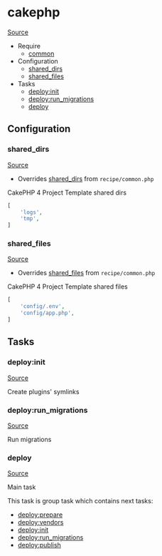 <!-- DO NOT EDIT THIS FILE! -->
<!-- Instead edit recipe/cakephp.php -->
<!-- Then run bin/docgen -->

# cakephp

[Source](/recipe/cakephp.php)



* Require
  * [common](/docs/recipe/common.md)
* Configuration
  * [shared_dirs](#shared_dirs)
  * [shared_files](#shared_files)
* Tasks
  * [deploy:init](#deployinit)
  * [deploy:run_migrations](#deployrun_migrations)
  * [deploy](#deploy)

## Configuration
### shared_dirs
[Source](https://github.com/deployphp/deployer/search?q=%22shared_dirs%22+in%3Afile+language%3Aphp+path%3Arecipe+filename%3Acakephp.php)

* Overrides [shared_dirs](/docs/recipe/common.md#shared_dirs) from `recipe/common.php`

CakePHP 4 Project Template shared dirs

```php title="Default value"
[
    'logs',
    'tmp',
]
```


### shared_files
[Source](https://github.com/deployphp/deployer/search?q=%22shared_files%22+in%3Afile+language%3Aphp+path%3Arecipe+filename%3Acakephp.php)

* Overrides [shared_files](/docs/recipe/common.md#shared_files) from `recipe/common.php`

CakePHP 4 Project Template shared files

```php title="Default value"
[
    'config/.env',
    'config/app.php',
]
```



## Tasks
### deploy:init
[Source](https://github.com/deployphp/deployer/search?q=%22deploy%3Ainit%22+in%3Afile+language%3Aphp+path%3Arecipe+filename%3Acakephp.php)

Create plugins' symlinks


### deploy:run_migrations
[Source](https://github.com/deployphp/deployer/search?q=%22deploy%3Arun_migrations%22+in%3Afile+language%3Aphp+path%3Arecipe+filename%3Acakephp.php)

Run migrations


### deploy
[Source](https://github.com/deployphp/deployer/search?q=%22deploy%22+in%3Afile+language%3Aphp+path%3Arecipe+filename%3Acakephp.php)

Main task


This task is group task which contains next tasks:
* [deploy:prepare](/docs/recipe/common.md#deployprepare)
* [deploy:vendors](/docs/recipe/deploy/vendors.md#deployvendors)
* [deploy:init](/docs/recipe/cakephp.md#deployinit)
* [deploy:run_migrations](/docs/recipe/cakephp.md#deployrun_migrations)
* [deploy:publish](/docs/recipe/common.md#deploypublish)


